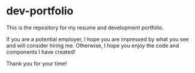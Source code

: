# dev-portfolio

This is the repository for my resume and development portfolio.

If you are a potential employer, I hope you are impressed by what you see and will consider hiring me. Otherwise, I hope you enjoy the code and components I have created!

Thank you for your time!